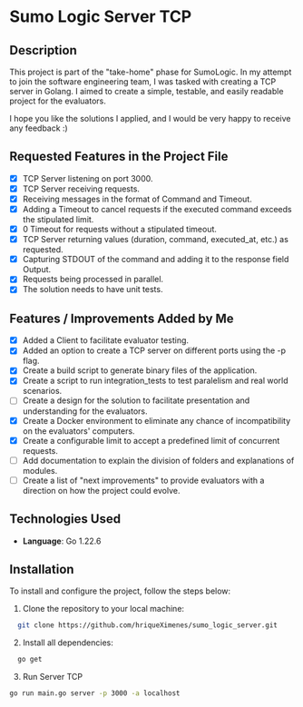 # Sumo Logic Server TCP

## Description

This project is part of the "take-home" phase for SumoLogic. In my attempt to join the software engineering team, I was tasked with creating a TCP server in Golang. I aimed to create a simple, testable, and easily readable project for the evaluators.

I hope you like the solutions I applied, and I would be very happy to receive any feedback :)

## Requested Features in the Project File

- [x] TCP Server listening on port 3000.
- [x] TCP Server receiving requests.
- [x] Receiving messages in the format of Command and Timeout.
- [x] Adding a Timeout to cancel requests if the executed command exceeds the stipulated limit.
- [x] 0 Timeout for requests without a stipulated timeout.
- [x] TCP Server returning values (duration, command, executed_at, etc.) as requested.
- [x] Capturing STDOUT of the command and adding it to the response field Output.
- [x] Requests being processed in parallel.
- [x] The solution needs to have unit tests.

## Features / Improvements Added by Me

- [x] Added a Client to facilitate evaluator testing.
- [x] Added an option to create a TCP server on different ports using the -p flag.
- [x] Create a build script to generate binary files of the application.
- [x] Create a script to run integration_tests to test paralelism and real world scenarios.
- [ ] Create a design for the solution to facilitate presentation and understanding for the evaluators.
- [x] Create a Docker environment to eliminate any chance of incompatibility on the evaluators' computers.
- [x] Create a configurable limit to accept a predefined limit of concurrent requests.
- [ ] Add documentation to explain the division of folders and explanations of modules.
- [ ] Create a list of "next improvements" to provide evaluators with a direction on how the project could evolve.

## Technologies Used

- **Language**: Go 1.22.6

## Installation

To install and configure the project, follow the steps below:

1. Clone the repository to your local machine:
 ```bash
   git clone https://github.com/hriqueXimenes/sumo_logic_server.git
```
2. Install all dependencies:
```bash
  go get
```
3. Run Server TCP
```bash
go run main.go server -p 3000 -a localhost

